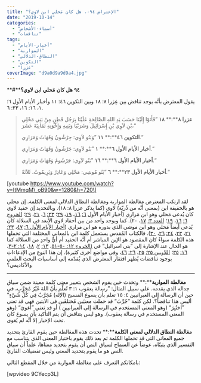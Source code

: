 ```yaml
---
title: "الإعتراض ٠٩٤، هل كان مَحلي ابن لاوي؟"
date: "2019-10-14"
categories: 
  - "أسماء-الأشخاص"
  - "تناقضات"
tags: 
  - "أخبار-الأيام"
  - "المواربة"
  - "النطاق-الدلالي"
  - "التكوين"
  - "عزرا"
coverImage: "d9a0d9a9d9a4.jpg"
---
```


**#****٩٤** **هل** **كان** **مَحلي** **ابن** **لاوي؟**

يقول المعترض بأنَّه يوجد تناقض بين عِزرا ٨: ١٨ وبين التكوين ٤٦: ١١ وأخبار الأيام الأول ٦: ١، ١٦: ١٦، ٢٣: ٦.

> **عزرا** **٨****:** **١٨** ”فَأَتَوْا إِلَيْنَا حَسَبَ يَدِ اللهِ الصَّالِحَةِ عَلَيْنَا بِرَجُل فَطِنٍ مِنْ بَنِي مَحْلِي بْنِ لاَوِي بْنِ إِسْرَائِيلَ وَشَرَبْيَا وَبَنِيهِ وَإِخْوَتِهِ ثَمَانِيَةَ عَشَرَ،“
> 
> **التكوين** **٤٦****:** **١١** ”وَبَنُو لاَوِي: جِرْشُونُ وَقَهَاتُ وَمَرَارِي.“
> 
> **أخبار** **الأيام** **الأول** **٦****:** **١** ”بَنُو لاَوِي: جَرْشُونُ وَقَهَاتُ وَمَرَارِي.“
> 
> **أخبار** **الأيام** **الأول** **٦****:** **١٦** ”بَنُو لاَوِي: جَرْشُومُ وَقَهَاتُ وَمَرَارِي.“
> 
> **أخبار** **الأيام** **الأول** **٢٣****:** **٦** ”بَنُو مُوشِي: مَحْلِي وَعَادِرُ وَيَرِيمُوثُ، ثَلاَثَةٌ.“

\[youtube https://www.youtube.com/watch?v=ItMmqM\_oB90&w=1280&h=720\]

لقد ارتكب المعترض مغالطة المواربة ومغالطة النطاق الدلالي لمعنى الكلمة. إن محلي هو بالحقيقة ابن (بمعنى أنَّه من ذُريّة) لاوي (كما يذكر عزرا ٨: ١٨). وبالتحديد إن حفيد لاوي كان يُدعى مَحلي وهو ابن مَراري (أخبار الأيام الأول [٦:](https://biblia.com/books/ar-vandyke/1ch6.16) [١٦](https://biblia.com/books/ar-vandyke/1ch6.16)، [١٩](https://biblia.com/books/ar-vandyke/1ch6.16)، [٢٩](https://biblia.com/books/ar-vandyke/1ch6.29)؛ [٢٣:](https://biblia.com/books/ar-vandyke/1ch23.6) [٦](https://biblia.com/books/ar-vandyke/1ch23.6)، [٢١](https://biblia.com/books/ar-vandyke/1ch23.21)، [٢٩](https://biblia.com/books/ar-vandyke/1ch23.29)؛ [الخروج ٦:](https://biblia.com/books/ar-vandyke/ex6.16) [١٦](https://biblia.com/books/ar-vandyke/ex6.16)، [١٩](https://biblia.com/books/ar-vandyke/ex6.19)؛ [العدد ٣:](https://biblia.com/books/ar-vandyke/nu3.17) [١٧](https://biblia.com/books/ar-vandyke/nu3.17)، ٢٠). كما ويوجد واحد من بين أحفاد لاوي الأبعد في السلالة كان يُدعى أيضاً مَحلي وهو ابن موشي الذي بدوره هو ابن مراري ([أخبار الأيام الأول ٦:](https://biblia.com/books/ar-vandyke/1ch6.47) [٤٧](https://biblia.com/books/ar-vandyke/1ch6.47)، [٢٣:](https://biblia.com/books/ar-vandyke/1ch23.21) [٢١](https://biblia.com/books/ar-vandyke/1ch23.21)، [٢٣](https://biblia.com/books/ar-vandyke/1ch23.23)، [٢٤:](https://biblia.com/books/ar-vandyke/1ch24.26) [٢٦](https://biblia.com/books/ar-vandyke/1ch24.26)، [٣٠](https://biblia.com/books/ar-vandyke/1ch24.30)). فالكتاب المُقدس يستعمل كلمة ابن بالمعاني المختلفة التي تحملها هذه الكلمة سواءً كان المقصود هو الإبن المباشر أم أنَّه الحفيد أم أيُّ واحدٍ من السلالة كما هو الحال عند الإشارة إلى ”بني اسرائيل“ في [(الخروج ١٢: ٥٠\-](https://biblia.com/books/ar-vandyke/ex12.50-51)[٥١](https://biblia.com/books/ar-vandyke/ex12.50-51)، [١٣:](https://biblia.com/books/ar-vandyke/ex13.2) [٢](https://biblia.com/books/ar-vandyke/ex13.2)، [١٨](https://biblia.com/books/ar-vandyke/ex13.18)، [١٤: ٢\-](https://biblia.com/books/ar-vandyke/ex14.2-3)[٣](https://biblia.com/books/ar-vandyke/ex14.2-3)، [١٦:](https://biblia.com/books/ar-vandyke/ex16.35) [٣٥](https://biblia.com/books/ar-vandyke/ex16.35)؛ [اللاويين ٢٥:](https://biblia.com/books/ar-vandyke/le25.25) [٢٥](https://biblia.com/books/ar-vandyke/le25.25)، [٢٦:](https://biblia.com/books/ar-vandyke/le26.46) [٤٦](https://biblia.com/books/ar-vandyke/le26.46)، وفي مواضع أُخرى كثيرة). إن هذا النوع من الإدعاءات بوجود تناقضات يُظهر افتقار المعترض الذي يُقدّمه إلى أساسيات البحث العلمي والأكاديمي؟

* * *

**مغالطة** **المواربة****:** وتحدث حين يقوم الشخص بتغيير معنى كلمة معينة ضمن سياق جداله الذي يقدمه. على سبيل المثال: ”رسالة يعقوب ١: ٣ تُعلِّم بأنّ اللهَ غَيْرُ مُجَرَّبٍ، في حين أن الرسالة إلى العبرانيين ٤: ١٥ تعلم بأن يسوع المسيح (الإله) مُجَرَّبٌ فِي كُلِّ شَيْءٍ“ أليس هذا تناقضاً؟. لكن كلمة ”جُرِّبَ“ قد حملت معنيَين مُختلفَين في الآيتين فهي قد تعني ”اختُبِرَ“ (وهو المعنى المستخدم في الرسالة إلى العبرانيين ) أو قد تعني ”أُغويَ“ (وهو المعنى المستخدم في رسالة يعقوب). وهو ليس بتناقض أن يتم التأكيد بأن يسوع كان تحت الإخبار إلا أنَّه لم يُغوى.

**مغالطة** **النطاق** **الدلالي** **لمعنى** **الكلمة****:** تحدث هذه المغالطة حين يقوم القارئ بتحديد جميع المعاني التي قد تحملها الكلمة ثم بعد ذلك يقوم باختيار المعنى الذي يتناسب مع التفسير الذي يتبنّاه، عوضاً عن السماح لسياق النص أن يقوم بتحديد معناها، علماً أن سياق النص هو ما يقوم بتحديد المعنى وليس تفضيلات القارئ.

بامكانكم التعرف على مغالطة المواربة من خلال المقطع التالي:

\[wpvideo 9CYecp3L\]

